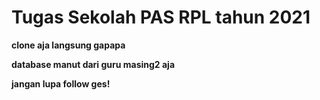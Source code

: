 # Tugas Sekolah PAS RPL tahun 2021

**clone aja langsung gapapa**

**database manut dari guru masing2 aja**

**jangan lupa follow ges!**
